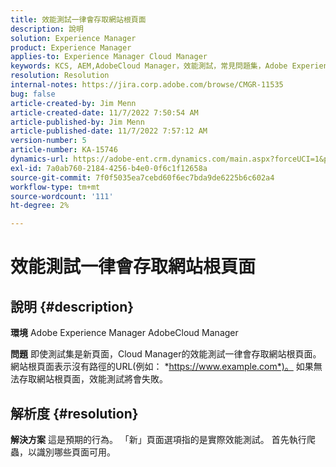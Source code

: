 ```yaml
---
title: 效能測試一律會存取網站根頁面
description: 說明
solution: Experience Manager
product: Experience Manager
applies-to: Experience Manager Cloud Manager
keywords: KCS, AEM,AdobeCloud Manager，效能測試，常見問題集，Adobe Experience Manager，根頁面
resolution: Resolution
internal-notes: https://jira.corp.adobe.com/browse/CMGR-11535
bug: false
article-created-by: Jim Menn
article-created-date: 11/7/2022 7:50:54 AM
article-published-by: Jim Menn
article-published-date: 11/7/2022 7:57:12 AM
version-number: 5
article-number: KA-15746
dynamics-url: https://adobe-ent.crm.dynamics.com/main.aspx?forceUCI=1&pagetype=entityrecord&etn=knowledgearticle&id=f6cd19e2-705e-ed11-9561-6045bd0065f9
exl-id: 7a0ab760-2184-4256-b4e0-0f6c1f12658a
source-git-commit: 7f0f5035ea7cebd60f6ec7bda9de6225b6c602a4
workflow-type: tm+mt
source-wordcount: '111'
ht-degree: 2%

---
```


# 效能測試一律會存取網站根頁面

## 說明 {#description}


<b>環境</b>
Adobe Experience Manager AdobeCloud Manager

<b>問題</b>
即使測試集是新頁面，Cloud Manager的效能測試一律會存取網站根頁面。
網站根頁面表示沒有路徑的URL(例如： *https://www.example.com*)。
如果無法存取網站根頁面，效能測試將會失敗。


## 解析度 {#resolution}


<b>解決方案</b>
這是預期的行為。
「新」頁面選項指的是實際效能測試。
首先執行爬蟲，以識別哪些頁面可用。
